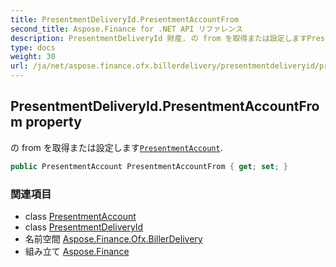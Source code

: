 ```yaml
---
title: PresentmentDeliveryId.PresentmentAccountFrom
second_title: Aspose.Finance for .NET API リファレンス
description: PresentmentDeliveryId 財産. の from を取得または設定しますPresentmentAccount.
type: docs
weight: 30
url: /ja/net/aspose.finance.ofx.billerdelivery/presentmentdeliveryid/presentmentaccountfrom/
---
```

## PresentmentDeliveryId.PresentmentAccountFrom property

の from を取得または設定します[`PresentmentAccount`](../../../aspose.finance.ofx/presentmentaccount/).

```csharp
public PresentmentAccount PresentmentAccountFrom { get; set; }
```

### 関連項目

* class [PresentmentAccount](../../../aspose.finance.ofx/presentmentaccount/)
* class [PresentmentDeliveryId](../)
* 名前空間 [Aspose.Finance.Ofx.BillerDelivery](../../presentmentdeliveryid/)
* 組み立て [Aspose.Finance](../../../)


